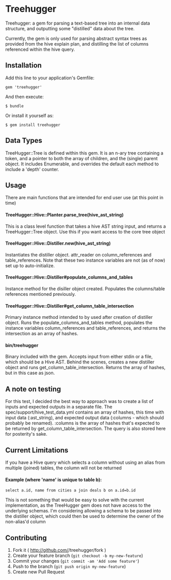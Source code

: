 # Treehugger

Treehugger: a gem for parsing a text-based tree into an internal data structure, and outputting some "distilled" data about the tree. 

Currently, the gem is only used for parsing abstract syntax trees as provided from the hive explain plan, and distilling the list of columns referenced within the hive query.

## Installation

Add this line to your application's Gemfile:

    gem 'treehugger'

And then execute:

    $ bundle

Or install it yourself as:

    $ gem install treehugger

## Data Types
TreeHugger::Tree is defined within this gem. It is an n-ary tree containing a token, and a pointer to both the array of children, and the (single) parent object. It includes Enumerable, and overrides the default each method to include a 'depth' counter.

## Usage
There are main functions that are intended for end user use (at this point in time)

#### TreeHugger::Hive::Planter.parse_tree(hive_ast_string)
This is a class level function that takes a hive AST string input, and returns a TreeHugger::Tree object. Use this if you want access to the core tree object

#### TreeHugger::Hive::Distiller.new(hive_ast_string)
Instantiates the distiller object. attr_reader on column_references and table_references. Note that these two instance variables are not (as of now) set up to auto-initialize.

#### TreeHugger::Hive::Distiller#populate_columns_and_tables
Instance method for the disiller object created. Populates the columns/table references mentioned previously.

#### TreeHugger::Hive::Distiller#get_column_table_intersection
Primary instance method intended to by used after creation of distiller object. Runs the populate_columns_and_tables method, populates the instance variables column_references and table_references, and returns the intersection as an array of hashes.

#### bin/treehugger
Binary included with the gem. Accepts input from either stdin or a file, which should be a Hive AST. Behind the scenes, creates a new distiller object and runs get_column_table_intersection. Returns the array of hashes, but in this case as json.


## A note on testing
For this test, I decided the best way to approach was to create a list of inputs and expected outputs in a separate file. The spec/support/hive_test_data.yml contains an array of hashes, this time with input data (:ast_string), and expected output data (:columns - which should probably be renamed). :columns is the array of hashes that's expected to be returned by get_column_table_intersection. The query is also stored here for posterity's sake.

## Current Limitations
If you have a Hive query which selects a column without using an alias from multiple (joined) tables, the column will not be returned

#### Example (where 'name' is unique to table b):
    select a.id, name from cities a join deals b on a.id=b.id

This is not something that would be easy to solve with the current implementation, as the TreeHugger gem does not have access to the underlying schemas. I'm considering allowing a schema to be passed into the distiller object, which could then be used to determine the owner of the non-alias'd column

## Contributing

1. Fork it ( http://github.com/<my-github-username>/treehugger/fork )
2. Create your feature branch (`git checkout -b my-new-feature`)
3. Commit your changes (`git commit -am 'Add some feature'`)
4. Push to the branch (`git push origin my-new-feature`)
5. Create new Pull Request

